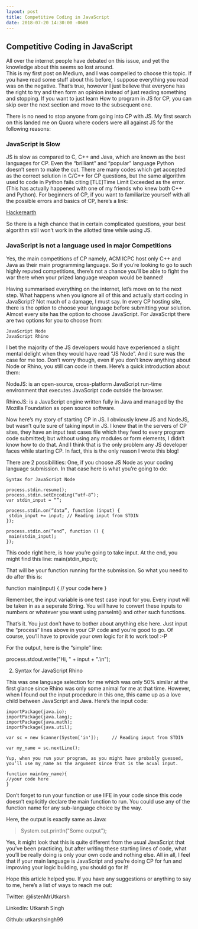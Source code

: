 ```yaml
---
layout: post
title: Competitive Coding in JavaScript
date: 2018-07-20 14:30:00 -0600
---
```

## Competitive Coding in JavaScript

All over the internet people have debated on this issue, and yet the knowledge about this seems so lost around.  
This is my first post on Medium, and I was compelled to choose this topic. If you have read some stuff about this before,
I suppose everything you read was on the negative. That’s true, however I just believe that everyone has the right to try
and then form an opinion instead of just reading something and stopping. If you want to just learn How to program in JS for CP,
you can skip over the next section and move to the subsequent one.

There is no need to stop anyone from going into CP with JS. My first search on this landed me on Quora where coders were all against JS for the following reasons:

### JavaScript is Slow

JS is slow as compared to C, C++ and Java, which are known as the best languages for CP. Even the “brilliant” and “popular” language Python doesn’t seem to make the cut. There are many codes which get accepted as the correct solution in C/C++ for CP questions, but the same algorithm used to code in Python fails citing [TLE]Time Limit Exceeded as the error. (This has actually happened with one of my friends who knew both C++ and Python). For beginners of CP, if you want to familiarize yourself with all the possible errors and basics of CP, here’s a link:

[Hackerearth](www.hackerearth.com)

So there is a high chance that in certain complicated questions, your best algorithm still won’t work in the allotted time while using JS.

### JavaScript is not a language used in major Competitions

Yes, the main competitions of CP namely, ACM ICPC host only C++ and Java as their main programming language. So if you’re looking to go to such highly reputed competitions, there’s not a chance you’ll be able to fight the war there when your prized language weapon would be banned!

Having summarised everything on the internet, let’s move on to the next step. What happens when you ignore all of this and actually start coding in JavaScript? Not much of a damage, I must say. In every CP hosting site, there is the option to choose your language before submitting your solution. Almost every site has the option to choose JavaScript. For JavaScript there are two options for you to choose from:

    JavaScript Node
    JavaScript Rhino

I bet the majority of the JS developers would have experienced a slight mental delight when they would have read “JS Node”. And it sure was the case for me too. Don’t worry though, even if you don’t know anything about Node or Rhino, you still can code in them. Here’s a quick introduction about them:

NodeJS: is an open-source, cross-platform JavaScript run-time environment that executes JavaScript code outside the browser.

RhinoJS: is a JavaScript engine written fully in Java and managed by the Mozilla Foundation as open source software.

Now here’s my story of starting CP in JS. I obviously knew JS and NodeJS, but wasn’t quite sure of taking input in JS. I knew that in the servers of CP sites, they have an input test cases file which they feed to every program code submitted; but without using any modules or form elements, I didn’t know how to do that. And I think that is the only problem any JS developer faces while starting CP. In fact, this is the only reason I wrote this blog!

There are 2 possibilities: One, if you choose JS Node as your coding language submission. In that case here is what you’re going to do:

    Syntax for JavaScript Node
```
process.stdin.resume();
process.stdin.setEncoding(“utf-8”);
var stdin_input = “”;

process.stdin.on(“data”, function (input) {
 stdin_input += input; // Reading input from STDIN
});

process.stdin.on(“end”, function () {
 main(stdin_input);
});
```

This code right here, is how you’re going to take input. At the end, you might find this line: main(stdin_input);

That will be your function running for the submission. So what you need to do after this is:

function main(input) {
// your code here
}

Remember, the input variable is one test case input for you. Every input will be taken in as a seperate String. You will have to convert these inputs to numbers or whatever you want using parseInt() and other such functions.

That’s it. You just don’t have to bother about anything else here. Just input the “process” lines above in your CP code and you’re good to go. Of course, you’ll have to provide your own logic for it to work too! :-P

For the output, here is the “simple” line:

process.stdout.write("Hi, " + input + ".\n");

2. Syntax for JavaScript Rhino

This was one language selection for me which was only 50% similar at the first glance since Rhino was only some animal for me at that time. However, when I found out the input procedure in this one, this came up as a love child between JavaScript and Java. Here’s the input code:

```
importPackage(java.io);
importPackage(java.lang);
importPackage(java.math);
importPackage(java.util);

var sc = new Scanner(System['in']);     // Reading input from STDIN

var my_name = sc.nextLine();

Yup, when you run your program, as you might have probably guessed, you’ll use my_name as the argument since that is the acual input.

function main(my_name){
//your code here
}
```

Don’t forget to run your function or use IIFE in your code since this code doesn’t explicitly declare the main function to run. You could use any of the function name for any sub-language choice by the way.

Here, the output is exactly same as Java:

> System.out.println("Some output");

Yes, it might look that this is quite different from the usual JavaScript that you’ve been practicing, but after writing these starting lines of code, what you’ll be really doing is only your own code and nothing else. All in all, I feel that if your main language is JavaScript and you’re doing CP for fun and improving your logic building, you should go for it!

Hope this article helped you. If you have any suggestions or anything to say to me, here’s a list of ways to reach me out:

Twitter: @listenMrUtkarsh

LinkedIn: Utkarsh Singh

Github: utkarshsingh99
